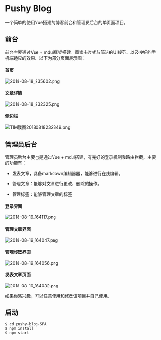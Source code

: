 # Pushy Blog

一个简单的使用Vue搭建的博客前台和管理员后台的单页面项目。

## 前台

前台主要通过Vue + mdui框架搭建，尊崇卡片式与简洁的UI规范，以及良好的手机端适应的效果。以下为部分页面展示图：

#### 首页

![2018-08-18_235602.png](https://i.loli.net/2018/08/18/5b7841a4a3dea.png)

#### 文章详情

![2018-08-18_232325.png](https://i.loli.net/2018/08/18/5b783a41b26ab.png)

#### 侧边栏

![TIM截图20180818232349.png](https://i.loli.net/2018/08/18/5b783a41bb880.png)


## 管理员后台

管理员后台主要也是通过Vue + mdui搭建，有完好的登录机制和路由拦截。主要的功能有：

- 发表文章，具备markdown编辑器器，能够进行在线编辑。

- 管理文章：能够对文章进行更改、删除的操作。

- 管理标签：能够管理文章的标签

#### 登录界面

![2018-08-19_164117.png](https://i.loli.net/2018/08/19/5b7939764bfbb.png)

#### 管理文章界面

![2018-08-19_164047.png](https://i.loli.net/2018/08/19/5b7939765b5e4.png)

#### 管理标签界面

![2018-08-19_164056.png](https://i.loli.net/2018/08/19/5b7939764cebf.png)

#### 发表文章页面

![2018-08-19_164032.png](https://i.loli.net/2018/08/19/5b7939765b4e8.png)



如果你感兴趣，可以任意使用和修改该项目并自己使用。

## 启动

```
$ cd pushy-blog-SPA
$ npm install
$ npm start
```
